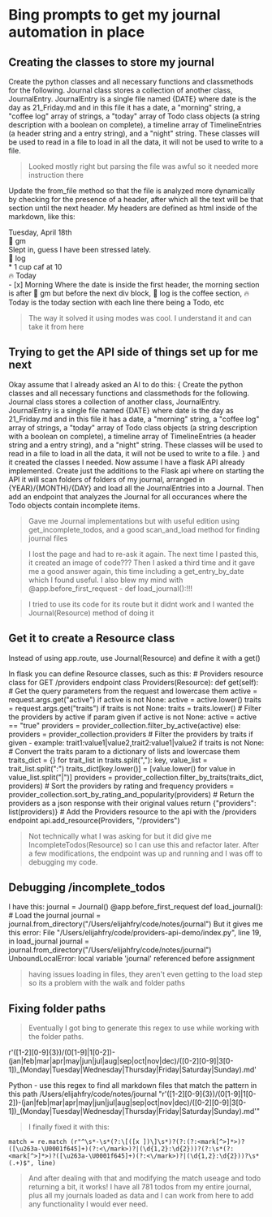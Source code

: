 # Bing prompts to get my journal automation in place

## Creating the classes to store my journal

Create the python classes and all necessary functions and classmethods for the following. Journal class stores a collection of another class, JournalEntry. JournalEntry is a single file named {DATE} where date is the day as 21_Friday.md and in this file it has a date, a "morning" string, a "coffee log" array of strings, a "today" array of Todo class objects (a string description with a boolean on complete), a timeline array of TimelineEntries (a header string and a entry string), and a "night" string. These classes will be used to read in a file to load in all the data, it will not be used to write to a file.

> Looked mostly right but parsing the file was awful so it needed more instruction there

Update the from_file method so that the file is analyzed more dynamically by checking for the presence of a header, after which all the text will be that section until the next header. My headers are defined as html inside of the markdown, like this: <div class="standard-header journal-h1 default">Tuesday, April 18th</div> <div class="standard-header journal-h2 default">🌄 gm</div> Slept in, guess I have been stressed lately. <div class="standard-header journal-h2 default">🍵 log</div> * 1 cup caf at 10 <div class="standard-header journal-h2 default">🔥 Today</div> - [x] Morning Where the date is inside the first header, the morning section is after 🌄 gm but before the next div block, 🍵 log is the coffee section, 🔥 Today is the today section with each line there being a Todo, etc

> The way it solved it using modes was cool. I understand it and can take it from here

## Trying to get the API side of things set up for me next

Okay assume that I already asked an AI to do this: { Create the python classes and all necessary functions and classmethods for the following. Journal class stores a collection of another class, JournalEntry. JournalEntry is a single file named {DATE} where date is the day as 21_Friday.md and in this file it has a date, a "morning" string, a "coffee log" array of strings, a "today" array of Todo class objects (a string description with a boolean on complete), a timeline array of TimelineEntries (a header string and a entry string), and a "night" string. These classes will be used to read in a file to load in all the data, it will not be used to write to a file. } and it created the classes I needed. Now assume I have a flask API already implemented. Create just the additions to the Flask api where on starting the API it will scan folders of folders of my journal, arranged in {YEAR}/{MONTH}/{DAY} and load all the JournalEntries into a Journal. Then add an endpoint that analyzes the Journal for all occurances where the Todo objects contain incomplete items.

> Gave me Journal implementations but with useful edition using get_incomplete_todos, and a good scan_and_load method for finding journal files

> I lost the page and had to re-ask it again. The next time I pasted this, it created an image of code??? Then I asked a third time and it gave me a good answer again, this time including a get_entry_by_date which I found useful. I also blew my mind with @app.before_first_request - def load_journal():!!!

> I tried to use its code for its route but it didnt work and I wanted the Journal(Resource) method of doing it

## Get it to create a Resource class

Instead of using app.route, use Journal(Resource) and define it with a get()

In flask you can define Resource classes, such as this: # Providers resource class for GET /providers endpoint class Providers(Resource): def get(self): # Get the query parameters from the request and lowercase them active = request.args.get("active") if active is not None: active = active.lower() traits = request.args.get("traits") if traits is not None: traits = traits.lower() # Filter the providers by active if param given if active is not None: active = active == "true" providers = provider_collection.filter_by_active(active) else: providers = provider_collection.providers # Filter the providers by traits if given - example: trait1:value1|value2,trait2:value1|value2 if traits is not None: # Convert the traits param to a dictionary of lists and lowercase them traits_dict = {} for trait_list in traits.split(","): key, value_list = trait_list.split(":") traits_dict[key.lower()] = [value.lower() for value in value_list.split("|")] providers = provider_collection.filter_by_traits(traits_dict, providers) # Sort the providers by rating and frequency providers = provider_collection.sort_by_rating_and_popularity(providers) # Return the providers as a json response with their original values return {"providers": list(providers)} # Add the Providers resource to the api with the /providers endpoint api.add_resource(Providers, "/providers")

> Not technically what I was asking for but it did give me IncompleteTodos(Resource) so I can use this and refactor later. After a few modifications, the endpoint was up and running and I was off to debugging my code.

## Debugging /incomplete_todos

I have this: journal = Journal() @app.before_first_request def load_journal(): # Load the journal journal = journal.from_directory("/Users/elijahfry/code/notes/journal") But it gives me this error: File "/Users/elijahfry/code/providers-api-demo/index.py", line 19, in load_journal journal = journal.from_directory("/Users/elijahfry/code/notes/journal") UnboundLocalError: local variable 'journal' referenced before assignment

> having issues loading in files, they aren't even getting to the load step so its a problem with the walk and folder paths

## Fixing folder paths

> Eventually I got bing to generate this regex to use while working with the folder paths. 

r'([1-2][0-9]{3})/(0[1-9]|1[0-2])-(jan|feb|mar|apr|may|jun|jul|aug|sep|oct|nov|dec)/([0-2][0-9]|3[0-1])_(Monday|Tuesday|Wednesday|Thursday|Friday|Saturday|Sunday)\.md'

Python - use this regex to find all markdown files that match the pattern in this path /Users/elijahfry/code/notes/journal "r'([1-2][0-9]{3})/(0[1-9]|1[0-2])-(jan|feb|mar|apr|may|jun|jul|aug|sep|oct|nov|dec)/([0-2][0-9]|3[0-1])_(Monday|Tuesday|Wednesday|Thursday|Friday|Saturday|Sunday)\.md'"

> I finally fixed it with this:

```
match = re.match (r"^\s*-\s*(?:\[([x ])\]\s*)?(?:(?:<mark[^>]*>)?([\u263a-\U0001f645]+)(?:<\/mark>)?|(\d{1,2}:\d{2}))?(?:\s*(?:<mark[^>]*>)?([\u263a-\U0001f645]+)(?:<\/mark>)?|(\d{1,2}:\d{2}))?\s*(.+)$", line)
```

> And after dealing with that and modifying the match useage and todo returning a bit, it works! I have all 781 todos from my entire journal, plus all my journals loaded as data and I can work from here to add any functionality I would ever need.